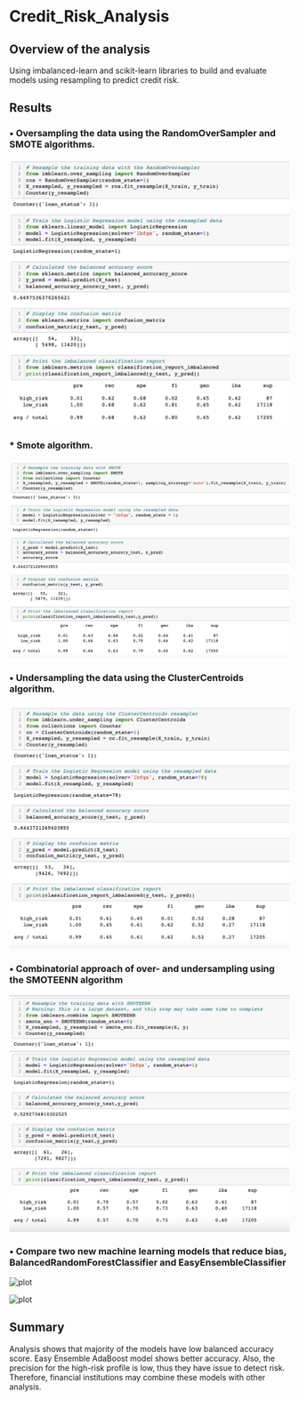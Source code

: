 # Credit_Risk_Analysis

## Overview of the analysis
Using imbalanced-learn and scikit-learn libraries to build and evaluate models using resampling to predict credit risk. 

## Results

### •	Oversampling the data using the RandomOverSampler and SMOTE algorithms.

![plot](images/naive_random_oversampling.png)

### * Smote algorithm.
![plot](images/smote_oversampling.png)

### •	Undersampling the data using the ClusterCentroids algorithm. 

![plot](images/undersampling.png)

### •	Combinatorial approach of over- and undersampling using the SMOTEENN algorithm

![plot](images/combination.png)

### •	Compare two new machine learning models that reduce bias, BalancedRandomForestClassifier and EasyEnsembleClassifier

![plot](images/balanced.png)

![plot](images/adaboost.png)




## Summary
Analysis shows that majority of the models have low balanced accuracy score. 
Easy Ensemble AdaBoost model shows better accuracy. Also, the precision for the high-risk profile is low, thus they have issue to detect risk. Therefore, financial institutions may combine these models with other analysis. 



